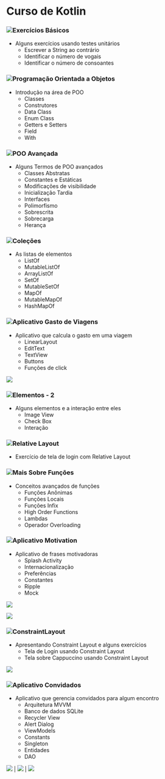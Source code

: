 # Curso de Kotlin

### ![Exercícios Básicos](https://github.com/ArlysthonFeitosa/Kotlin-Course/tree/master/ExerciciosBasicos)
* Alguns exercícios usando testes unitários
   * Escrever a String ao contrário
   * Identificar o número de vogais
   * Identificar o número de consoantes 

### ![Programação Orientada a Objetos](https://github.com/ArlysthonFeitosa/Kotlin-Course/tree/master/orientacaoObjetos)
* Introdução na área de POO
   * Classes
   * Construtores
   * Data Class
   * Enum Class
   * Getters e Setters
   * Field
   * With

### ![POO Avançada](https://github.com/ArlysthonFeitosa/Kotlin-Course/tree/master/orientacaoObjetosHeranca/src)
  * Alguns Termos de POO avançados
    * Classes Abstratas
    * Constantes e Estáticas
    * Modificações de visibilidade
    * Inicialização Tardia
    * Interfaces
    * Polimorfismo
    * Sobrescrita
    * Sobrecarga
    * Herança

### ![Coleções](https://github.com/ArlysthonFeitosa/Kotlin-Course/tree/master/Collections)
   * As listas de elementos
      * ListOf
      * MutableListOf
      * ArrayListOf
      * SetOf
      * MutableSetOf
      * MapOf
      * MutableMapOf
      * HashMapOf
      
### ![Aplicativo Gasto de Viagens](https://github.com/ArlysthonFeitosa/Kotlin-Course/tree/master/GastoViagem)
   * Aplicativo que calcula o gasto em uma viagem
      * LinearLayout
      * EditText 
      * TextView
      * Buttons
      * Funções de click

![](https://github.com/ArlysthonFeitosa/Kotlin-Course/blob/master/Imagens%20Readme/AppGastosDaViagem.png)

### ![Elementos - 2](https://github.com/ArlysthonFeitosa/Kotlin-Course/tree/master/Elementos)
   * Alguns elementos e a interação entre eles
      * Image View
      * Check Box
      * Interação


### ![Relative Layout](https://github.com/ArlysthonFeitosa/Kotlin-Course/tree/master/RelativeLayout)
   * Exercício de tela de login com Relative Layout

### ![Mais Sobre Funções](https://github.com/ArlysthonFeitosa/Kotlin-Course/tree/master/MaisFuncoes)
   * Conceitos avançados de funções
      * Funções Anônimas
      * Funções Locais
      * Funções Infix
      * High Order Functions
      * Lambdas
      * Operador Overloading

### ![Aplicativo Motivation](https://github.com/ArlysthonFeitosa/Kotlin-Course/tree/master/Motivation)
   * Aplicativo de frases motivadoras
      * Splash Activity
      * Internacionalização
      * Preferências
      * Constantes
      * Ripple
      * Mock
      
![](https://github.com/ArlysthonFeitosa/Kotlin-Course/blob/master/Imagens%20Readme/MotivationSplash.jpeg)

![](https://github.com/ArlysthonFeitosa/Kotlin-Course/blob/master/Imagens%20Readme/MotivationMain.jpeg)

### ![ConstraintLayout](https://github.com/ArlysthonFeitosa/Kotlin-Course/tree/master/ConstraintLayout)
   * Apresentando Constraint Layout e alguns exercícios
      * Tela de Login usando Constraint Layout
      * Tela sobre Cappuccino usando Constraint Layout
      
![](https://github.com/ArlysthonFeitosa/Kotlin-Course/blob/master/Imagens%20Readme/Coffe.jpg)

### ![Aplicativo Convidados](https://github.com/ArlysthonFeitosa/Kotlin-Course/tree/master/Convidados)
   * Aplicativo que gerencia convidados para algum encontro
      * Arquitetura MVVM
      * Banco de dados SQLite
      * Recycler View
      * Alert Dialog
      * ViewModels
      * Constants
      * Singleton
      * Entidades
      * DAO
 
![](https://github.com/ArlysthonFeitosa/Kotlin-Course/blob/master/Imagens%20Readme/Convidados1.PNG) | ![](https://github.com/ArlysthonFeitosa/Kotlin-Course/blob/master/Imagens%20Readme/Convidados2.PNG) | ![](https://github.com/ArlysthonFeitosa/Kotlin-Course/blob/master/Imagens%20Readme/Convidados3.PNG)
